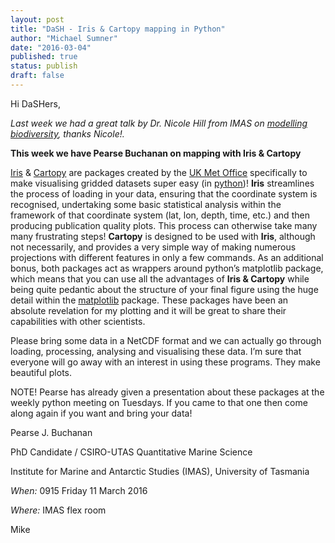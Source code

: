 ```yaml
---
layout: post
title: "DaSH - Iris & Cartopy mapping in Python"
author: "Michael Sumner"
date: "2016-03-04"
published: true
status: publish
draft: false
---
```

 
Hi DaSHers, 

*Last week we had a great talk by Dr. Nicole Hill from IMAS on [modelling biodiversity](http://datasciencehobart.github.io/2016/03/01/Advances-Biodiversity.html), thanks Nicole!.* 

**This week we have Pearse Buchanan on mapping with Iris & Cartopy**

[Iris](http://scitools.org.uk/iris/) & [Cartopy](http://scitools.org.uk/cartopy/) are packages created by the [UK Met Office](http://www.metoffice.gov.uk/) specifically to make visualising gridded datasets super easy (in [python](https://www.python.org/))! **Iris** streamlines the process of loading in your data, ensuring that the coordinate system is recognised, undertaking some basic statistical analysis within the framework of that coordinate system (lat, lon, depth, time, etc.) and then producing publication quality plots. This process can otherwise take many many frustrating steps! **Cartopy** is designed to be used with **Iris**, although not necessarily, and provides a very simple way of making numerous projections with different features in only a few commands. As an additional bonus, both packages act as wrappers around python’s matplotlib package, which means that you can use all the advantages of **Iris & Cartopy** while being quite pedantic about the structure of your final figure using the huge detail within the [matplotlib](http://matplotlib.org/) package. These packages have been an absolute revelation for my plotting and it will be great to share their capabilities with other scientists.

 Please bring some data in a NetCDF format and we can actually go through loading, processing, analysing and visualising these data. I’m sure that everyone will go away with an interest in using these programs. They make beautiful plots.


NOTE! Pearse has already given a presentation about these packages at the weekly python meeting on Tuesdays. If you came to that one then come along again if you want and bring your data!


Pearse J. Buchanan

PhD Candidate / CSIRO-UTAS Quantitative Marine Science

Institute for Marine and Antarctic Studies (IMAS), University of Tasmania


*When:*
0915 Friday 11 March 2016

*Where:*
IMAS flex room


Mike